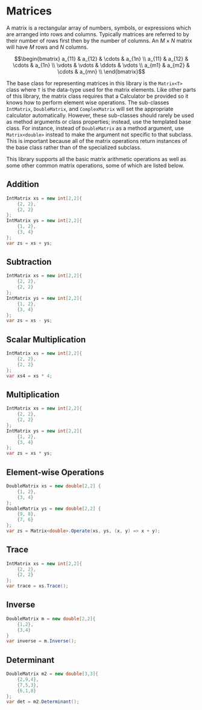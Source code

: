 # Matrices

A matrix is a rectangular array of numbers, symbols, or expressions which are arranged into rows and columns. Typically matrices are referred to by their number of rows first then by the number of columns. An $`M \times N`$ matrix will have $`M`$ rows and $`N`$ columns. 

```math
\begin{bmatrix}
a_{11} & a_{12} & \cdots & a_{1n} \\
a_{11} & a_{12} & \cdots & a_{1n} \\
\vdots & \vdots & \ddots & \vdots \\
a_{m1} & a_{m2} & \cdots & a_{mn} \\
\end{bmatrix}
```

The base class for representing matrices in this library is the `Matrix<T>` class where `T` is the data-type used for the matrix elements. Like other parts of this library, the matrix class requires that a Calculator be provided so it knows how to perform element wise operations. The sub-classes `IntMatrix`, `DoubleMatrix`, and `ComplexMatrix` will set the appropriate calculator automatically. However, these sub-classes should rarely be used as method arguments or class properties; instead, use the templated base class. For instance, instead of `DoubleMatrix` as a method argument, use `Matrix<double>` instead to make the argument not specific to that subclass. This is important because all of the matrix operations return instances of the base class rather than of the specialized subclass.

This library supports all the basic matrix arithmetic operations as well as some other common matrix operations, some of which are listed below. 

## Addition

```cs
IntMatrix xs = new int[2,2]{
    {2, 2},
    {2, 2}
};
IntMatrix ys = new int[2,2]{
    {1, 2},
    {3, 4}
};
var zs = xs + ys;
```

## Subtraction

```cs
IntMatrix xs = new int[2,2]{
    {2, 2},
    {2, 2}
};
IntMatrix ys = new int[2,2]{
    {1, 2},
    {3, 4}
};
var zs = xs - ys;
```

## Scalar Multiplication
```cs
IntMatrix xs = new int[2,2]{
    {2, 2},
    {2, 2}
};
var xs4 = xs * 4;
```

## Multiplication

```cs
IntMatrix xs = new int[2,2]{
    {2, 2},
    {2, 2}
};
IntMatrix ys = new int[2,2]{
    {1, 2},
    {3, 4}
};
var zs = xs * ys;
```

## Element-wise Operations

```cs
DoubleMatrix xs = new double[2,2] {
    {1, 2},
    {3, 4}
};
DoubleMatrix ys = new double[2,2] {
    {9, 8},
    {7, 6}
};
var zs = Matrix<double>.Operate(xs, ys, (x, y) => x + y);
```

## Trace

```cs
IntMatrix xs = new int[2,2]{
    {2, 2},
    {2, 2}
};
var trace = xs.Trace();
```

## Inverse

```cs
DoubleMatrix m = new double[2,2]{
    {1,2},
    {3,4}
}
var inverse = m.Inverse();
```

## Determinant

```cs
DoubleMatrix m2 = new double[3,3]{
    {2,9,4},
    {7,5,3},
    {6,1,8}
};
var det = m2.Determinant();
```